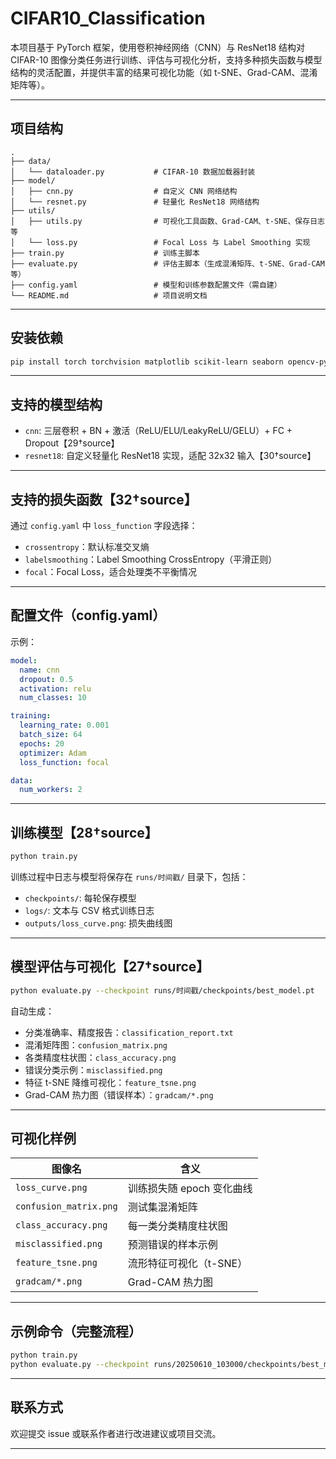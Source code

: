 # CIFAR10_Classification

本项目基于 PyTorch 框架，使用卷积神经网络（CNN）与 ResNet18 结构对 CIFAR-10 图像分类任务进行训练、评估与可视化分析，支持多种损失函数与模型结构的灵活配置，并提供丰富的结果可视化功能（如 t-SNE、Grad-CAM、混淆矩阵等）。

---

## 项目结构

```
.
├── data/
│   └── dataloader.py           # CIFAR-10 数据加载器封装
├── model/
│   ├── cnn.py                  # 自定义 CNN 网络结构
│   └── resnet.py               # 轻量化 ResNet18 网络结构
├── utils/
│   ├── utils.py                # 可视化工具函数、Grad-CAM、t-SNE、保存日志等
│   └── loss.py                 # Focal Loss 与 Label Smoothing 实现
├── train.py                    # 训练主脚本
├── evaluate.py                 # 评估主脚本（生成混淆矩阵、t-SNE、Grad-CAM 等）
├── config.yaml                 # 模型和训练参数配置文件（需自建）
└── README.md                   # 项目说明文档
```

---

## 安装依赖

```bash
pip install torch torchvision matplotlib scikit-learn seaborn opencv-python pyyaml
```

---

## 支持的模型结构

- `cnn`: 三层卷积 + BN + 激活（ReLU/ELU/LeakyReLU/GELU）+ FC + Dropout【29†source】
- `resnet18`: 自定义轻量化 ResNet18 实现，适配 32x32 输入【30†source】

---

## 支持的损失函数【32†source】

通过 `config.yaml` 中 `loss_function` 字段选择：

- `crossentropy`：默认标准交叉熵
- `labelsmoothing`：Label Smoothing CrossEntropy（平滑正则）
- `focal`：Focal Loss，适合处理类不平衡情况

---

## 配置文件（config.yaml）

示例：

```yaml
model:
  name: cnn
  dropout: 0.5
  activation: relu
  num_classes: 10

training:
  learning_rate: 0.001
  batch_size: 64
  epochs: 20
  optimizer: Adam
  loss_function: focal

data:
  num_workers: 2
```

---

## 训练模型【28†source】

```bash
python train.py
```

训练过程中日志与模型将保存在 `runs/时间戳/` 目录下，包括：

- `checkpoints/`: 每轮保存模型
- `logs/`: 文本与 CSV 格式训练日志
- `outputs/loss_curve.png`: 损失曲线图

---

## 模型评估与可视化【27†source】

```bash
python evaluate.py --checkpoint runs/时间戳/checkpoints/best_model.pt
```

自动生成：

- 分类准确率、精度报告：`classification_report.txt`
- 混淆矩阵图：`confusion_matrix.png`
- 各类精度柱状图：`class_accuracy.png`
- 错误分类示例：`misclassified.png`
- 特征 t-SNE 降维可视化：`feature_tsne.png`
- Grad-CAM 热力图（错误样本）：`gradcam/*.png`

---

## 可视化样例

| 图像名                     | 含义                        |
|----------------------------|-----------------------------|
| `loss_curve.png`           | 训练损失随 epoch 变化曲线   |
| `confusion_matrix.png`     | 测试集混淆矩阵               |
| `class_accuracy.png`       | 每一类分类精度柱状图         |
| `misclassified.png`        | 预测错误的样本示例           |
| `feature_tsne.png`         | 流形特征可视化（t-SNE）      |
| `gradcam/*.png`            | Grad-CAM 热力图              |

---

## 示例命令（完整流程）

```bash
python train.py
python evaluate.py --checkpoint runs/20250610_103000/checkpoints/best_model.pt
```

---

## 联系方式

欢迎提交 issue 或联系作者进行改进建议或项目交流。

---
